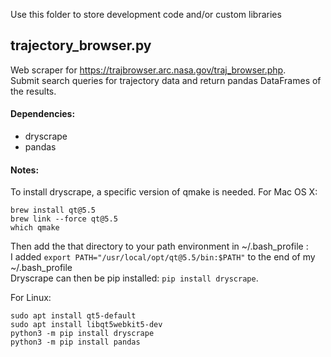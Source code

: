 Use this folder to store development code and/or custom libraries

## trajectory_browser.py
Web scraper for https://trajbrowser.arc.nasa.gov/traj_browser.php. <br>
Submit search queries for trajectory data and return pandas DataFrames of the results.
#### Dependencies:
* dryscrape
* pandas
#### Notes:
To install dryscrape, a specific version of qmake is needed.
For Mac OS X:
```
brew install qt@5.5
brew link --force qt@5.5
which qmake
```
Then add the that directory to your path environment in ~/.bash_profile  : <br>
I added `export PATH="/usr/local/opt/qt@5.5/bin:$PATH"` to the end of my ~/.bash_profile <br>
Dryscrape can then be pip installed: `pip install dryscrape`.

For Linux:
```
sudo apt install qt5-default
sudo apt install libqt5webkit5-dev
python3 -m pip install dryscrape
python3 -m pip install pandas
```

